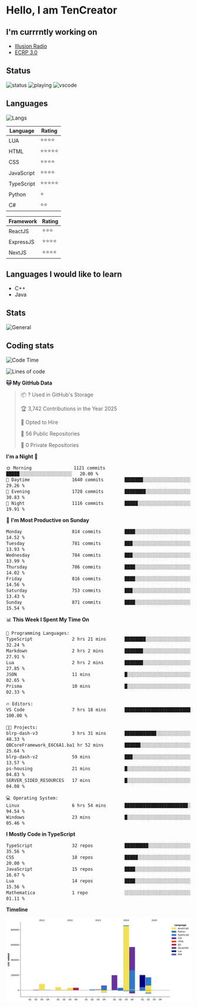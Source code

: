 # Hello, I am TenCreator

## I'm currrntly working on
- [Illusion Radio](https://illusionradio.co.uk/)
- [ECRP 3.0](http://github.com/Emerald-Coast-Roleplay/)

## Status
![status](https://api.statusbadges.me/badge/status/518334475038359555?simple=true&style=for-the-badge)
![playing](https://api.statusbadges.me/badge/playing/518334475038359555?style=for-the-badge)
![vscode](https://api.statusbadges.me/badge/vscode/518334475038359555?style=for-the-badge)

## Languages
![Langs](https://github-readme-stats.vercel.app/api/top-langs/?username=tencreator&layout=compact&theme=radical)


|Language|Rating|
|--------|------|
|LUA|⭐️⭐️⭐️⭐️|
|HTML|⭐️⭐️⭐️⭐️⭐️|
|CSS|⭐️⭐️⭐️⭐️|
|JavaScript|⭐️⭐️⭐️⭐️|
|TypeScript|⭐️⭐️⭐️⭐️⭐️|
|Python|⭐️|
|C#|⭐️⭐️ |

|Framework|Rating|
|--------|------|
|ReactJS|⭐️⭐️⭐|
|ExpressJS|⭐️⭐️⭐️⭐️|
|NextJS|⭐️⭐️⭐⭐️|

## Languages I would like to learn
- C++
- Java

## Stats
![General](https://github-readme-stats.vercel.app/api?username=tencreator&show_icons=true&theme=radical)

## Coding stats

<!--START_SECTION:waka-->
![Code Time](http://img.shields.io/badge/Code%20Time-625%20hrs%208%20mins-blue)

![Lines of code](https://img.shields.io/badge/From%20Hello%20World%20I%27ve%20Written-2.3%20million%20lines%20of%20code-blue)

**🐱 My GitHub Data** 

> 📦 ? Used in GitHub's Storage 
 > 
> 🏆 3,742 Contributions in the Year 2025
 > 
> 💼 Opted to Hire
 > 
> 📜 56 Public Repositories 
 > 
> 🔑 0 Private Repositories 
 > 
**I'm a Night 🦉** 

```text
🌞 Morning                1121 commits        █████░░░░░░░░░░░░░░░░░░░░   20.00 % 
🌆 Daytime                1640 commits        ███████░░░░░░░░░░░░░░░░░░   29.26 % 
🌃 Evening                1728 commits        ████████░░░░░░░░░░░░░░░░░   30.83 % 
🌙 Night                  1116 commits        █████░░░░░░░░░░░░░░░░░░░░   19.91 % 
```
📅 **I'm Most Productive on Sunday** 

```text
Monday                   814 commits         ████░░░░░░░░░░░░░░░░░░░░░   14.52 % 
Tuesday                  781 commits         ███░░░░░░░░░░░░░░░░░░░░░░   13.93 % 
Wednesday                784 commits         ███░░░░░░░░░░░░░░░░░░░░░░   13.99 % 
Thursday                 786 commits         ████░░░░░░░░░░░░░░░░░░░░░   14.02 % 
Friday                   816 commits         ████░░░░░░░░░░░░░░░░░░░░░   14.56 % 
Saturday                 753 commits         ███░░░░░░░░░░░░░░░░░░░░░░   13.43 % 
Sunday                   871 commits         ████░░░░░░░░░░░░░░░░░░░░░   15.54 % 
```


📊 **This Week I Spent My Time On** 

```text
💬 Programming Languages: 
TypeScript               2 hrs 21 mins       ████████░░░░░░░░░░░░░░░░░   32.24 % 
Markdown                 2 hrs 2 mins        ███████░░░░░░░░░░░░░░░░░░   27.91 % 
Lua                      2 hrs 2 mins        ███████░░░░░░░░░░░░░░░░░░   27.85 % 
JSON                     11 mins             █░░░░░░░░░░░░░░░░░░░░░░░░   02.65 % 
Prisma                   10 mins             █░░░░░░░░░░░░░░░░░░░░░░░░   02.33 % 

🔥 Editors: 
VS Code                  7 hrs 18 mins       █████████████████████████   100.00 % 

🐱‍💻 Projects: 
blrp-dash-v3             3 hrs 31 mins       ████████████░░░░░░░░░░░░░   48.33 % 
QBCoreFramework_E6C6A1.ba1 hr 52 mins        ██████░░░░░░░░░░░░░░░░░░░   25.64 % 
blrp-dash-v2             59 mins             ███░░░░░░░░░░░░░░░░░░░░░░   13.57 % 
ps-housing               21 mins             █░░░░░░░░░░░░░░░░░░░░░░░░   04.83 % 
SERVER_SIDED_RESOURCES   17 mins             █░░░░░░░░░░░░░░░░░░░░░░░░   04.08 % 

💻 Operating System: 
Linux                    6 hrs 54 mins       ████████████████████████░   94.54 % 
Windows                  23 mins             █░░░░░░░░░░░░░░░░░░░░░░░░   05.46 % 
```

**I Mostly Code in TypeScript** 

```text
TypeScript               32 repos            █████████░░░░░░░░░░░░░░░░   35.56 % 
CSS                      18 repos            █████░░░░░░░░░░░░░░░░░░░░   20.00 % 
JavaScript               15 repos            ████░░░░░░░░░░░░░░░░░░░░░   16.67 % 
Lua                      14 repos            ████░░░░░░░░░░░░░░░░░░░░░   15.56 % 
Mathematica              1 repo              ░░░░░░░░░░░░░░░░░░░░░░░░░   01.11 % 
```



**Timeline**

![Lines of Code chart](https://raw.githubusercontent.com/tencreator/tencreator/main/assets/bar_graph.png)


<!--END_SECTION:waka-->
